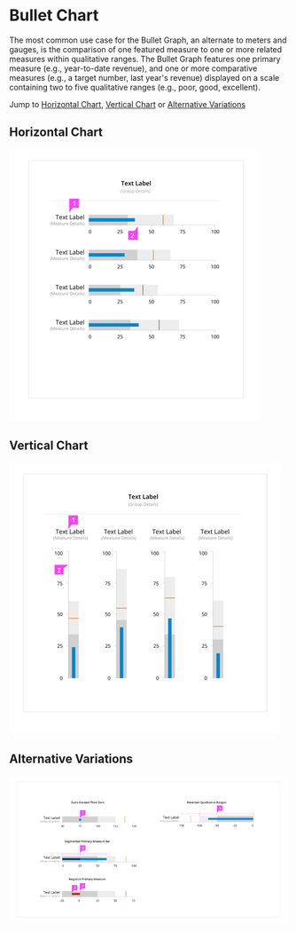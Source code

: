 # Bullet Chart

The most common use case for the Bullet Graph, an alternate to meters and gauges, is the comparison of one featured measure to one or more related measures within qualitative ranges. The Bullet Graph features one primary measure (e.g., year-to-date revenue), and one or more comparative measures (e.g., a target number, last year's revenue) displayed on a scale containing two to five qualitative ranges (e.g., poor, good, excellent).

Jump to [Horizontal Chart](#horizontal-chart), [Vertical Chart](#vertical-chart) or [Alternative Variations](#alternative-variations)


## Horizontal Chart
![Image of Horizontal Chart](./img/grouped-horizontal-bullet-chart.png)

## Vertical Chart
![Image of Vertical Chart](./img/grouped-vertical-bullet-chart.png)

## Alternative Variations
![Image of Alternative Chart](./img/grouped-alternative-bullet-chart.png)
